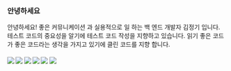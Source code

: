### 안녕하세요

<p> 안녕하세요! 좋은 커뮤니케이션 과 실용적으로 일 하는 백 엔드 개발자 김정기 입니다.
    테스트 코드의 중요성을 알기에 테스트 코드 작성을 지향하고 있습니다. 
    읽기 좋은 코드가 좋은 코드라는 생각을 가지고 있기에 클린 코드를 지향 합니다.

</p>

<h4><img src="https://img.shields.io/badge/Java-ED8B00?style=for-the-badge&logo=openjdk&logoColor=white"/>
<img src="https://img.shields.io/badge/Spring-6DB33F?style=for-the-badge&logo=spring&logoColor=white"/>
<img src="https://img.shields.io/badge/Microsoft_SQL_Server-CC2927?style=for-the-badge&logo=microsoft-sql-server&logoColor=white"/>
<img src="https://img.shields.io/badge/IntelliJ_IDEA-000000.svg?style=for-the-badge&logo=intellij-idea&logoColor=white"/>
<img src="https://img.shields.io/badge/GIT-E44C30?style=for-the-badge&logo=git&logoColor=white"/>
<img src="https://img.shields.io/badge/Jenkins-D24939?style=for-the-badge&logo=Jenkins&logoColor=white"/>
</h4>


